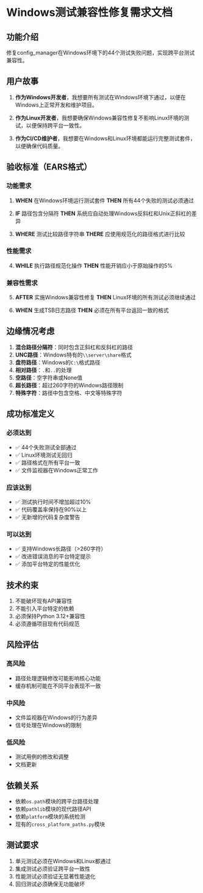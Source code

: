 # Windows测试兼容性修复需求文档

## 功能介绍

修复config_manager在Windows环境下的44个测试失败问题，实现跨平台测试兼容性。

## 用户故事

1. **作为Windows开发者**，我想要所有测试在Windows环境下通过，以便在Windows上正常开发和维护项目。

2. **作为Linux开发者**，我想要确保Windows兼容性修复不影响Linux环境的测试，以便保持跨平台一致性。

3. **作为CI/CD维护者**，我想要在Windows和Linux环境都能运行完整测试套件，以便确保代码质量。

## 验收标准（EARS格式）

### 功能需求

1. **WHEN** 在Windows环境运行测试套件
   **THEN** 所有44个失败的测试必须通过

2. **IF** 路径包含分隔符
   **THEN** 系统应自动处理Windows反斜杠和Unix正斜杠的差异

3. **WHERE** 测试比较路径字符串
   **THERE** 应使用规范化的路径格式进行比较

### 性能需求

4. **WHILE** 执行路径规范化操作
   **THEN** 性能开销应小于原始操作的5%

### 兼容性需求

5. **AFTER** 实施Windows兼容性修复
   **THEN** Linux环境的所有测试必须继续通过

6. **WHEN** 生成TSB日志路径
   **THEN** 必须在所有平台返回一致的格式

## 边缘情况考虑

1. **混合路径分隔符**：同时包含正斜杠和反斜杠的路径
2. **UNC路径**：Windows特有的`\\server\share`格式
3. **盘符路径**：Windows的`C:\`格式路径
4. **相对路径**：`.`和`..`的处理
5. **空路径**：空字符串或None值
6. **超长路径**：超过260字符的Windows路径限制
7. **特殊字符**：路径中包含空格、中文等特殊字符

## 成功标准定义

### 必须达到
- ✅ 44个失败测试全部通过
- ✅ Linux环境测试无回归
- ✅ 路径格式在所有平台一致
- ✅ 文件监视器在Windows正常工作

### 应该达到
- ✅ 测试执行时间不增加超过10%
- ✅ 代码覆盖率保持在90%以上
- ✅ 无新增的代码复杂度警告

### 可以达到
- ✅ 支持Windows长路径（>260字符）
- ✅ 改进错误消息的平台特定提示
- ✅ 添加平台特定的性能优化

## 技术约束

1. 不能破坏现有API兼容性
2. 不能引入平台特定的依赖
3. 必须保持Python 3.12+兼容性
4. 必须遵循项目现有代码规范

## 风险评估

### 高风险
- 路径处理逻辑修改可能影响核心功能
- 缓存机制可能在不同平台表现不一致

### 中风险
- 文件监视器在Windows的行为差异
- 信号处理在Windows的限制

### 低风险
- 测试用例的修改和调整
- 文档更新

## 依赖关系

- 依赖`os.path`模块的跨平台路径处理
- 依赖`pathlib`模块的现代路径API
- 依赖`platform`模块的系统检测
- 现有的`cross_platform_paths.py`模块

## 测试要求

1. 单元测试必须在Windows和Linux都通过
2. 集成测试必须验证跨平台一致性
3. 性能测试必须验证无显著性能退化
4. 回归测试必须确保无功能破坏